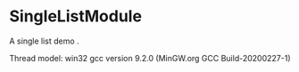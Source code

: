 # SingleListModule
A single list demo .

Thread model: win32
gcc version 9.2.0 (MinGW.org GCC Build-20200227-1)

